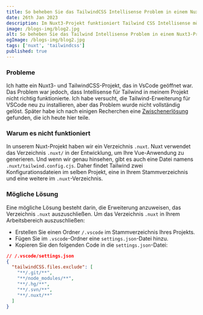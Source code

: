 ```yaml
---
title: So beheben Sie das TailwindCSS Intellisense Problem in einem Nuxt3-Projekt
date: 26th Jan 2023
description: Im Nuxt3-Projekt funktioniert Tailwind CSS Intellisense möglicherweise nicht richtig. In diesem Blog werde ich eine Lösung für dieses Problem teilen.
image: /blogs-img/blog2.jpg
alt: So beheben Sie das Tailwind Intellisense Problem in einem Nuxt3-Projekt
ogImage: /blogs-img/blog2.jpg
tags: ['nuxt', 'tailwindcss']
published: true
---
```


### Probleme

Ich hatte ein Nuxt3- und TailwindCSS-Projekt, das in VsCode geöffnet war. Das Problem war jedoch, dass Intellisense für Tailwind in meinem Projekt nicht richtig funktionierte. Ich habe versucht, die Tailwind-Erweiterung für VSCode neu zu installieren, aber das Problem wurde nicht vollständig gelöst. Später habe ich nach einigen Recherchen eine [Zwischenerlösung](https://github.com/tailwindlabs/tailwindcss-intellisense/issues/663#issuecomment-1316788128) gefunden, die ich heute hier teile.

### Warum es nicht funktioniert

In unserem Nuxt-Projekt haben wir ein Verzeichnis `.nuxt`. Nuxt verwendet das Verzeichnis `.nuxt/` in der Entwicklung, um Ihre Vue-Anwendung zu generieren. Und wenn wir genau hinsehen, gibt es auch eine Datei namens `.nuxt/tailwind.config.cjs`. Daher findet Tailwind zwei Konfigurationsdateien im selben Projekt, eine in Ihrem Stammverzeichnis und eine weitere im `.nuxt`-Verzeichnis.

### Mögliche Lösung

Eine mögliche Lösung besteht darin, die Erweiterung anzuweisen, das Verzeichnis `.nuxt` auszuschließen. Um das Verzeichnis `.nuxt` in Ihrem Arbeitsbereich auszuschließen:

- Erstellen Sie einen Ordner `/.vscode` im Stammverzeichnis Ihres Projekts.
- Fügen Sie im `.vscode`-Ordner eine `settings.json`-Datei hinzu.
- Kopieren Sie den folgenden Code in die `settings.json`-Datei:

```json
// /.vscode/settings.json
{
  "tailwindCSS.files.exclude": [
    "**/.git/**",
    "**/node_modules/**",
    "**/.hg/**",
    "**/.svn/**",
    "**/.nuxt/**"
  ]
}

